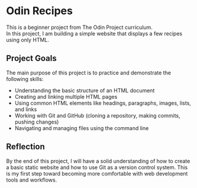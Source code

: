 # Odin Recipes

This is a beginner project from The Odin Project curriculum.  
In this project, I am building a simple website that displays a few recipes using only HTML.

## Project Goals

The main purpose of this project is to practice and demonstrate the following skills:

- Understanding the basic structure of an HTML document
- Creating and linking multiple HTML pages
- Using common HTML elements like headings, paragraphs, images, lists, and links
- Working with Git and GitHub (cloning a repository, making commits, pushing changes)
- Navigating and managing files using the command line

## Reflection

By the end of this project, I will have a solid understanding of how to create a basic static website and how to use Git as a version control system. This is my first step toward becoming more comfortable with web development tools and workflows.
